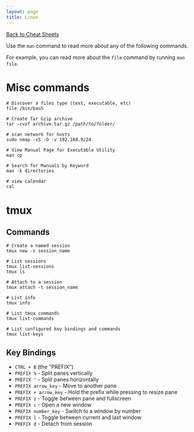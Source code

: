 ```yaml
---
layout: page
title: Linux
---
```

[Back to Cheat Sheets](/resources/cheat-sheets/)

Use the `man` command to read more about any of the following commands.

For example, you can read more about the `file` command by running `man file`.

# Misc commands

``` shell
# Discover a files type (text, executable, etc)
file /bin/bash

# Create Tar Gzip archive
tar -cvzf archive.tar.gz /path/to/folder/

# scan network for hosts
sudo nmap -sS -O -v 192.168.0/24

# View Manual Page for Executable Utility
man cp

# Search for Manuals by Keyword
man -k directories

# view calendar
cal
```

# tmux

## Commands

``` shell
# Create a named session
tmux new -s session_name

# List sessions
tmux list-sessions
tmux ls

# Attach to a session
tmux attach -t session_name

# List info
tmux info

# List tmux commands
tmux list-commands

# List configured key bindings and commands
tmux list-keys
```

## Key Bindings

* `CTRL + B` (the "PREFIX")
* `PREFIX %` - Split panes vertically
* `PREFIX "` - Split panes horizontally
* `PREFIX arrow_key` - Move to another pane
* `PREFIX + arrow_key` - Hold the prefix while pressing to resize pane
* `PREFIX z` - Toggle between pane and fullscreen
* `PREFIX c` - Open a new window
* `PREFIX number_key` - Switch to a window by number
* `PREFIX l` - Toggle between current and last window
* `PREFIX d` - Detach from session

